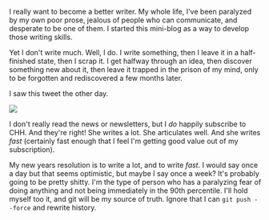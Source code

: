 I really want to become a better writer. My whole life, I've been paralyzed by my own poor prose, jealous of people who can communicate, and desperate to be one of them. I started this mini-blog as a way to develop those writing skills.

Yet I don't write much. Well, I do. I write something, then I leave it in a half-finished state, then I scrap it. I get halfway through an idea, then discover something new about it, then leave it trapped in the prison of my mind, only to be forgotten and rediscovered a few months later. 

I saw this tweet the other day.

![](https://twitter.com/_brianpotter/status/1874086036915269670)

I don't really read the news or newsletters, but I _do_ happily subscribe to CHH. And they're right! She writes a lot. She articulates well. And she writes _fast_ (certainly fast enough that I feel I'm getting good value out of my subscription).

My new years resolution is to write a lot, and to write _fast_. I would say once a day but that seems optimistic, but maybe I say once a week? It's probably going to be pretty shitty. I'm the type of person who has a paralyzing fear of doing anything and not being immediately in the 90th percentile. I'll hold myself too it, and git will be my source of truth. Ignore that I can `git push --force` and rewrite history.